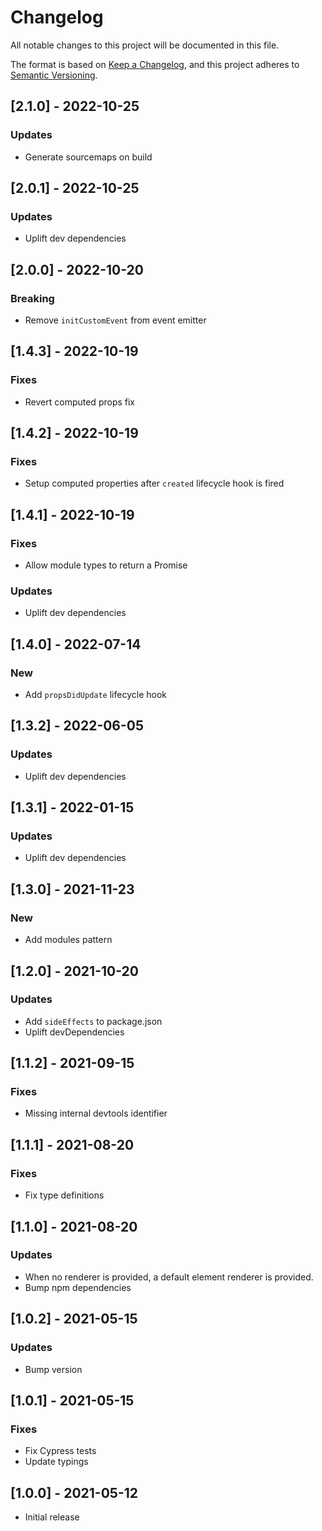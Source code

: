 # Changelog
All notable changes to this project will be documented in this file.

The format is based on [Keep a Changelog](https://keepachangelog.com/en/1.0.0/),
and this project adheres to [Semantic Versioning](https://semver.org/spec/v2.0.0.html).

## [2.1.0] - 2022-10-25

### Updates
- Generate sourcemaps on build

## [2.0.1] - 2022-10-25

### Updates
- Uplift dev dependencies

## [2.0.0] - 2022-10-20

### Breaking
- Remove `initCustomEvent` from event emitter

## [1.4.3] - 2022-10-19

### Fixes
- Revert computed props fix

## [1.4.2] - 2022-10-19

### Fixes
- Setup computed properties after `created` lifecycle hook is fired

## [1.4.1] - 2022-10-19

### Fixes
- Allow module types to return a Promise

### Updates
- Uplift dev dependencies

## [1.4.0] - 2022-07-14

### New
- Add `propsDidUpdate` lifecycle hook

## [1.3.2] - 2022-06-05

### Updates
- Uplift dev dependencies

## [1.3.1] - 2022-01-15

### Updates
- Uplift dev dependencies

## [1.3.0] - 2021-11-23

### New
- Add modules pattern

## [1.2.0] - 2021-10-20

### Updates
- Add `sideEffects` to package.json
- Uplift devDependencies

## [1.1.2] - 2021-09-15

### Fixes
- Missing internal devtools identifier

## [1.1.1] - 2021-08-20

### Fixes
- Fix type definitions

## [1.1.0] - 2021-08-20

### Updates
- When no renderer is provided, a default element renderer is provided.
- Bump npm dependencies

## [1.0.2] - 2021-05-15

### Updates
- Bump version

## [1.0.1] - 2021-05-15

### Fixes
- Fix Cypress tests
- Update typings

## [1.0.0] - 2021-05-12

- Initial release

